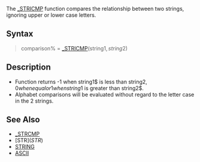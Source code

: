 The [_STRICMP](_STRICMP) function compares the relationship between two strings, ignoring upper or lower case letters.

## Syntax

>  comparison% = [_STRICMP](_STRICMP)(string1$, string2$)

## Description

* Function returns -1 when string1$ is less than string2$, 0 when equal or 1 when string1$ is greater than string2$.
* Alphabet comparisons will be evaluated without regard to the letter case in the 2 strings. 

## See Also

* [_STRCMP](_STRCMP)
* [STR$](STR$)
* [STRING](STRING)
* [ASCII](ASCII)

